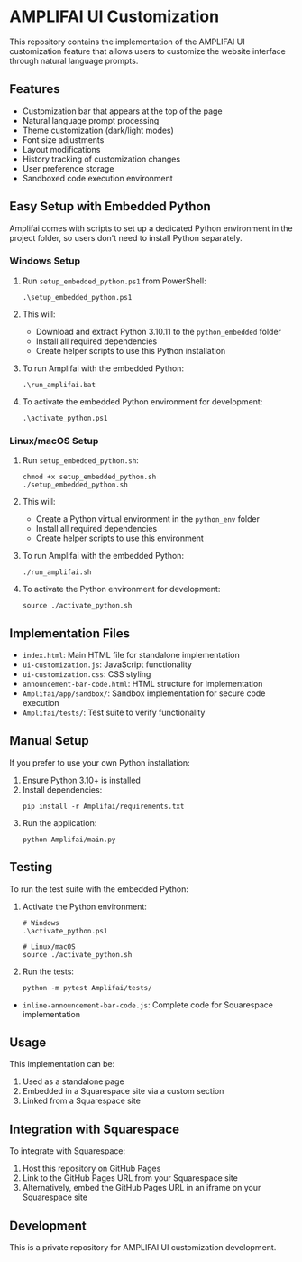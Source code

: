 # AMPLIFAI UI Customization

This repository contains the implementation of the AMPLIFAI UI customization feature that allows users to customize the website interface through natural language prompts.

## Features

- Customization bar that appears at the top of the page
- Natural language prompt processing
- Theme customization (dark/light modes)
- Font size adjustments
- Layout modifications
- History tracking of customization changes
- User preference storage
- Sandboxed code execution environment

## Easy Setup with Embedded Python

Amplifai comes with scripts to set up a dedicated Python environment in the project folder, so users don't need to install Python separately.

### Windows Setup

1. Run `setup_embedded_python.ps1` from PowerShell:
   ```
   .\setup_embedded_python.ps1
   ```

2. This will:
   - Download and extract Python 3.10.11 to the `python_embedded` folder
   - Install all required dependencies
   - Create helper scripts to use this Python installation

3. To run Amplifai with the embedded Python:
   ```
   .\run_amplifai.bat
   ```

4. To activate the embedded Python environment for development:
   ```
   .\activate_python.ps1
   ```

### Linux/macOS Setup

1. Run `setup_embedded_python.sh`:
   ```
   chmod +x setup_embedded_python.sh
   ./setup_embedded_python.sh
   ```

2. This will:
   - Create a Python virtual environment in the `python_env` folder
   - Install all required dependencies
   - Create helper scripts to use this environment

3. To run Amplifai with the embedded Python:
   ```
   ./run_amplifai.sh
   ```

4. To activate the Python environment for development:
   ```
   source ./activate_python.sh
   ```

## Implementation Files

- `index.html`: Main HTML file for standalone implementation
- `ui-customization.js`: JavaScript functionality
- `ui-customization.css`: CSS styling
- `announcement-bar-code.html`: HTML structure for implementation
- `Amplifai/app/sandbox/`: Sandbox implementation for secure code execution
- `Amplifai/tests/`: Test suite to verify functionality

## Manual Setup

If you prefer to use your own Python installation:

1. Ensure Python 3.10+ is installed
2. Install dependencies:
   ```
   pip install -r Amplifai/requirements.txt
   ```
3. Run the application:
   ```
   python Amplifai/main.py
   ```

## Testing

To run the test suite with the embedded Python:

1. Activate the Python environment:
   ```
   # Windows
   .\activate_python.ps1
   
   # Linux/macOS
   source ./activate_python.sh
   ```

2. Run the tests:
   ```
   python -m pytest Amplifai/tests/
   ```
- `inline-announcement-bar-code.js`: Complete code for Squarespace implementation

## Usage

This implementation can be:
1. Used as a standalone page
2. Embedded in a Squarespace site via a custom section
3. Linked from a Squarespace site

## Integration with Squarespace

To integrate with Squarespace:
1. Host this repository on GitHub Pages
2. Link to the GitHub Pages URL from your Squarespace site
3. Alternatively, embed the GitHub Pages URL in an iframe on your Squarespace site

## Development

This is a private repository for AMPLIFAI UI customization development.
